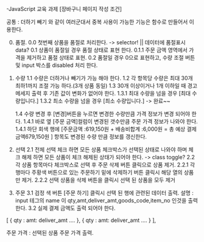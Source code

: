 -JavaScript 교육 과제 [장바구니 페이지 작성 조건]

공통 : 더하기 빼기 와 같이 여러군대서 중복 사용이 가능한 기능은 함수로 만들어서 이용한다.

0. 품절.
   0.0 첫번째 상품을 품절로 처리한다. -> selector! || 데이터에 품절표시 data?
   0.1 상품이 품절일 경우 품절 상태로 표현 한다.
   0.1.1 주문 금액 영역에서 가격을 제거하고 품절 상태로 표현.
   0.2 품절일 경우 0으로 표현하고, 수량 조절 버튼 및 input 박스를 disabled 처리 한다.

1. 수량
   1.1 수량은 더하거나 빼기가 가능 해야 한다.
   1.2 각 항목당 수량은 최대 30개 최하1까지 조절 가능 하다.(3개 상품 동일)
   1.3 30개 이상이거나 1개 이하일 때 경고 메세지 출력 후 기존 값이 변화가 없어야 한다.
   1.3.1 최대 수량을 넘을 경우 [최대 수량입니다.]
   1.3.2 최소 수량을 넘을 경우 [최소 수량입니다.] -> 완료~~

   1.4 수량 변경 후 [변경]버튼을 누르면 변경한 수량만큼 가격 정보가 변경 되어야 한다.
   1.4.1 바로 옆 [주문 금액]컬럼이 변경된 갯수만큼 주문 가격 정보가 나와야 한다.
   1.4.1 하단 회색 행에 [주문금액 :619,150원 + 배송비합계 :6,000원 = 총 예상 결제금액679,150원 ] 항목도 변경된 수량 만큼 정보를 갱신한다.

2. 선택
   2.1 전체 선택 체크 하면 모든 상품 체크박스가 선택된 상태로 나와야 하며 체크 해제 하면 모든 상품이 체크 해제된 상태가 되어야 한다. -> class toggle?
   2.2 각 상품 항목마다 체크박스로 선택 후 주문 삭제 버튼 클릭으로 상품 제거.
   2.2.1 각 행마다 주황색 버튼으로 있는 주문하기 밑에 삭제하기 버튼 클릭시 해당 열의 상품만 제거.
   2.2.2 선택 상품을 삭제 버튼을 클릭시 선택 된 상품을 모두 제거

3. 주문
   3.1 검정 색 버튼 [주문 하기] 클릭시 선택 된 행에 관련된 데이터 출력.
   설명 : input 테그의 name 이 qty,amt,deliver_amt,goods_code,item_no 인것을 출력한다.
   3.2 실제 결제 금액도 출력 되어야 한다.

[
{
qty :
amt:
deliver_amt
....
},
{
qty :
amt:
deliver_amt
....
}
],

주문 가격 : 선택된 상품 주문 가격 출력.
